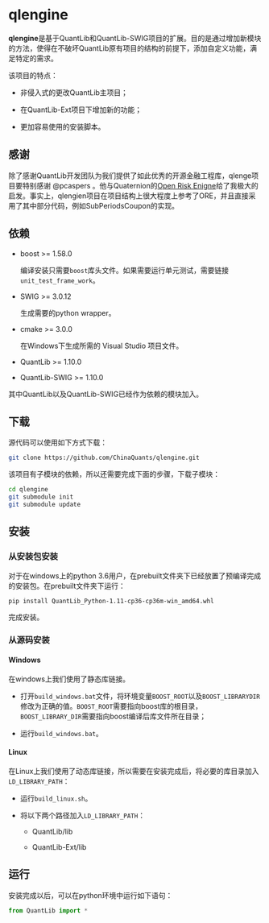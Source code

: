 # qlengine

**qlengine**是基于QuantLib和QuantLib-SWIG项目的扩展。目的是通过增加新模块的方法，使得在不破坏QuantLib原有项目的结构的前提下，添加自定义功能，满足特定的需求。

该项目的特点：

* 非侵入式的更改QuantLib主项目；

* 在QuantLib-Ext项目下增加新的功能；

* 更加容易使用的安装脚本。

## 感谢
除了感谢QuantLib开发团队为我们提供了如此优秀的开源金融工程库，qlenge项目要特别感谢 @pcaspers 。他与Quaternion的[Open Risk Enigne](https://github.com/OpenSourceRisk/Engine)给了我极大的启发。事实上，qlengien项目在项目结构上很大程度上参考了ORE，并且直接采用了其中部分代码，例如SubPeriodsCoupon的实现。


## 依赖

* boost >= 1.58.0 
 
    编译安装只需要``boost``库头文件。如果需要运行单元测试，需要链接``unit_test_frame_work``。

* SWIG >= 3.0.12

    生成需要的python wrapper。

* cmake >= 3.0.0

    在Windows下生成所需的 Visual Studio 项目文件。

* QuantLib >= 1.10.0

* QuantLib-SWIG >= 1.10.0

其中QuantLib以及QuantLib-SWIG已经作为依赖的模块加入。

## 下载

源代码可以使用如下方式下载：

```bash
git clone https://github.com/ChinaQuants/qlengine.git
```

该项目有子模块的依赖，所以还需要完成下面的步骤，下载子模块：

```bash
cd qlengine
git submodule init
git submodule update
```

## 安装

### 从安装包安装

对于在windows上的python 3.6用户，在prebuilt文件夹下已经放置了预编译完成的安装包。在prebuilt文件夹下运行：

```bash
pip install QuantLib_Python-1.11-cp36-cp36m-win_amd64.whl
```

完成安装。

### 从源码安装

#### Windows

在windows上我们使用了静态库链接。

* 打开``build_windows.bat``文件，将环境变量``BOOST_ROOT``以及``BOOST_LIBRARYDIR``修改为正确的值。``BOOST_ROOT``需要指向boost库的根目录，``BOOST_LIBRARY_DIR``需要指向boost编译后库文件所在目录；

* 运行``build_windows.bat``。

#### Linux

在Linux上我们使用了动态库链接，所以需要在安装完成后，将必要的库目录加入``LD_LIBRARY_PATH``：

* 运行``build_linux.sh``。

* 将以下两个路径加入``LD_LIBRARY_PATH``：

    * QuantLib/lib

    * QuantLib-Ext/lib

## 运行

安装完成以后，可以在python环境中运行如下语句：

```python
from QuantLib import *
```
